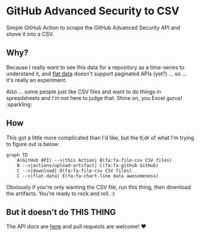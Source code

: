 # GitHub Advanced Security to CSV

Simple GitHub Action to scrape the GitHub Advanced Security API and shove it into a CSV.  

## Why?

Because I really want to see this data for a repository as a time-series to understand it, and [flat data](https://next.github.com/projects/flat-data/) doesn't support paginated APIs (yet?) ... so ... it's really an experiment.

Also ... some people just like CSV files and want to do things in spreadsheets and I'm not here to judge that.  Shine on, you Excel gurus! :sparkling:

## How

This got a little more complicated than I'd like, but the tl;dr of what I'm trying to figure out is below:

```mermaid
graph TD
    A(GitHub API) -->|this Action| B(fa:fa-file-csv CSV files)
    B -->|actions/upload-artifact| C(fa:fa-github GitHub)
    C -->|download| D(fa:fa-file-csv CSV files)
    C -->|flat-data| E(fa:fa-chart-line data awesomeness)
```

Obviously if you're only wanting the CSV file, run this thing, then download the artifacts.  You're ready to rock and roll. :)

## But it doesn't do THIS THING

The API docs are [here](https://docs.github.com/en/enterprise-cloud@latest) and pull requests are welcome! :heart:
